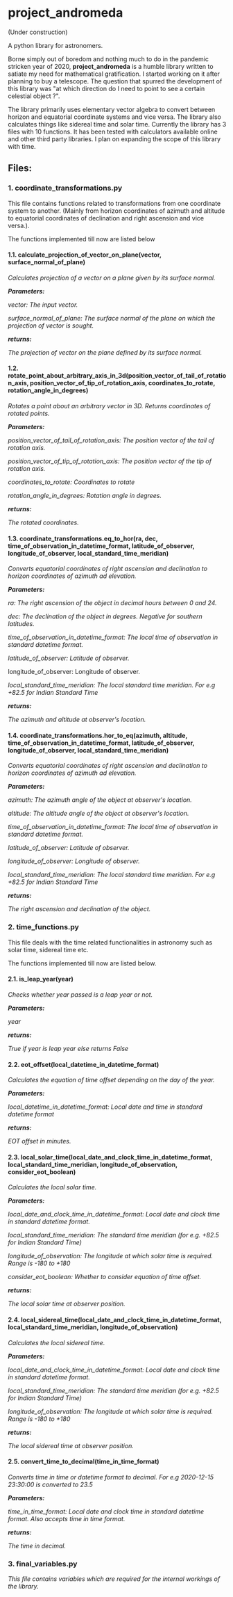 # project_andromeda 
(Under construction)

A python library for astronomers. 

Borne simply out of boredom and nothing much to do in the pandemic stricken year of 2020, **project_andromeda** is a humble library written to satiate my need for mathematical gratification. I started working on it after planning to buy a telescope. The question that spurred the development of this library was "at which direction do I need to point to see a certain celestial object ?". 

The library primarily uses elementary vector algebra to convert between horizon and equatorial coordinate systems and vice versa. The library also calculates things like sidereal time and solar time.
Currently the library has 3 files with 10 functions. It has been tested with calculators available online and other third party libraries. I plan on expanding the scope of this library with time.

## Files:

### 1. coordinate_transformations.py

This file contains functions related to transformations from one coordinate system to another. (Mainly from horizon coordinates of azimuth and altitude to equatorial coordinates of declination and right ascension and vice versa.). 

The functions implemented till now are listed below

#### 1.1. calculate_projection_of_vector_on_plane(vector, surface_normal_of_plane)
  
  _Calculates projection of a vector on a plane given by its surface normal._

  **_Parameters:_**
  
  _vector: The input vector._

  _surface_normal_of_plane: The surface normal of the plane on which the projection of vector is sought._

  **_returns:_**
  
  _The projection of vector on the plane defined by its surface normal._

#### 1.2. rotate_point_about_arbitrary_axis_in_3d(position_vector_of_tail_of_rotation_axis, position_vector_of_tip_of_rotation_axis, coordinates_to_rotate, rotation_angle_in_degrees)

  _Rotates a point about an arbitrary vector in 3D. Returns coordinates of rotated points._

  **_Parameters:_**

  _position_vector_of_tail_of_rotation_axis: The position vector of the tail of rotation axis._

  _position_vector_of_tip_of_rotation_axis: The position vector of the tip of rotation axis._

  _coordinates_to_rotate: Coordinates to rotate_

  _rotation_angle_in_degrees: Rotation angle in degrees._

  **_returns:_**

  _The rotated coordinates._

#### 1.3. coordinate_transformations.eq_to_hor(ra, dec, time_of_observation_in_datetime_format, latitude_of_observer, longitude_of_observer, local_standard_time_meridian)

  _Converts equatorial coordinates of right ascension and declination to horizon coordinates of azimuth ad elevation._

  **_Parameters:_** 

  _ra: The right ascension of the object in decimal hours between 0 and 24._

  _dec: The declination of the object in degrees. Negative for southern latitudes._

  _time_of_observation_in_datetime_format: The local time of observation in standard datetime format._

  _latitude_of_observer: Latitude of observer._

  longitude_of_observer: Longitude of observer.

  _local_standard_time_meridian: The local standard time meridian. For e.g +82.5 for Indian Standard Time_

  **_returns:_**

  _The azimuth and altitude at observer's location._

#### 1.4. coordinate_transformations.hor_to_eq(azimuth, altitude,  time_of_observation_in_datetime_format, latitude_of_observer, longitude_of_observer, local_standard_time_meridian)

  _Converts equatorial coordinates of right ascension and declination to horizon coordinates of azimuth ad elevation._

  **_Parameters:_** 

  _azimuth: The azimuth angle of the object at observer's location._

  _altitude: The altitude angle of the object at observer's location._

  _time_of_observation_in_datetime_format: The local time of observation in standard datetime format._

  _latitude_of_observer: Latitude of observer._

  _longitude_of_observer: Longitude of observer._

  _local_standard_time_meridian: The local standard time meridian. For e.g +82.5 for Indian Standard Time_

  **_returns:_**

  _The right ascension and declination of the object._


### 2. time_functions.py

  This file deals with the time related functionalities in astronomy such as solar time, sidereal time etc.

  The functions implemented till now are listed below.

  #### 2.1. is_leap_year(year)

  _Checks whether year passed is a leap year or not._

  **_Parameters:_** 

  _year_

  **_returns:_**

  _True if year is leap year else returns False_

  #### 2.2. eot_offset(local_datetime_in_datetime_format)

  _Calculates the equation of time offset depending on the day of the year._

  **_Parameters:_** 

  _local_datetime_in_datetime_format: Local date and time in standard datetime format_

  **_returns:_**

  _EOT offset in minutes._

  #### 2.3. local_solar_time(local_date_and_clock_time_in_datetime_format, local_standard_time_meridian, longitude_of_observation, consider_eot_boolean)

  _Calculates the local solar time._

  **_Parameters:_** 

  _local_date_and_clock_time_in_datetime_format: Local date and clock time in standard datetime format._

  _local_standard_time_meridian: The standard time meridian (for e.g. +82.5 for Indian Standard Time)_

  _longitude_of_observation: The longitude at which solar time is required. Range is -180 to +180_

  _consider_eot_boolean: Whether to consider equation of time offset._

  **_returns:_**

  _The local solar time at observer position._

  #### 2.4. local_sidereal_time(local_date_and_clock_time_in_datetime_format, local_standard_time_meridian, longitude_of_observation)

  _Calculates the local sidereal time._

  **_Parameters:_** 

  _local_date_and_clock_time_in_datetime_format: Local date and clock time in standard datetime format._

  _local_standard_time_meridian: The standard time meridian (for e.g. +82.5 for Indian Standard Time)_

  _longitude_of_observation: The longitude at which solar time is required. Range is -180 to +180_

  **_returns:_**

  _The local sidereal time at observer position._

  #### 2.5. convert_time_to_decimal(time_in_time_format)

  _Converts time in time or datetime format to decimal. For e.g 2020-12-15 23:30:00 is converted to 23.5_

  **_Parameters:_**  

  _time_in_time_format: Local date and clock time in standard datetime format. Also accepts time in time format._

  **_returns:_**

  _The time in decimal._

### 3. final_variables.py
  _This file contains variables which are required for the internal workings of the library._
